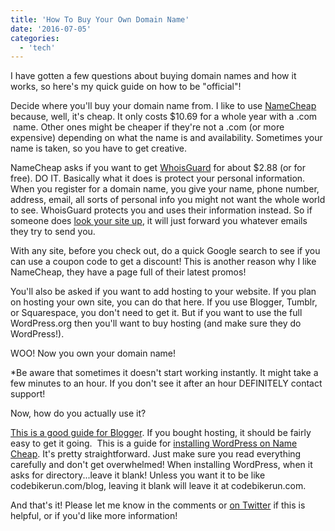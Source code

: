 ```yaml
---
title: 'How To Buy Your Own Domain Name'
date: '2016-07-05'
categories:
  - 'tech'
---
```


I have gotten a few questions about buying domain names and how it works, so here's my quick guide on how to be "official"!

Decide where you'll buy your domain name from. I like to use [NameCheap](https://www.namecheap.com/) because, well, it's cheap. It only costs $10.69 for a whole year with a .com  name. Other ones might be cheaper if they're not a .com (or more expensive) depending on what the name is and availability. Sometimes your name is taken, so you have to get creative.

NameCheap asks if you want to get [WhoisGuard](http://www.whoisguard.com/) for about $2.88 (or for free). DO IT. Basically what it does is protect your personal information. When you register for a domain name, you give your name, phone number, address, email, all sorts of personal info you might not want the whole world to see. WhoisGuard protects you and uses their information instead. So if someone does [look your site up](https://www.whois.net/), it will just forward you whatever emails they try to send you.

With any site, before you check out, do a quick Google search to see if you can use a coupon code to get a discount! This is another reason why I like NameCheap, they have a page full of their latest promos!

You'll also be asked if you want to add hosting to your website. If you plan on hosting your own site, you can do that here. If you use Blogger, Tumblr, or Squarespace, you don't need to get it. But if you want to use the full WordPress.org then you'll want to buy hosting (and make sure they do WordPress!).

WOO! Now you own your domain name!

\*Be aware that sometimes it doesn't start working instantly. It might take a few minutes to an hour. If you don't see it after an hour DEFINITELY contact support!

Now, how do you actually use it?

[This is a good guide for Blogger](https://support.google.com/blogger/troubleshooter/1233381?hl=en). If you bought hosting, it should be fairly easy to get it going.  This is a guide for [installing WordPress on Name Cheap](https://www.namecheap.com/support/knowledgebase/article.aspx/1255/29/how-to-install-wordpress-using-softaculous). It's pretty straightforward. Just make sure you read everything carefully and don't get overwhelmed! When installing WordPress, when it asks for directory...leave it blank! Unless you want it to be like codebikerun.com/blog, leaving it blank will leave it at codebikerun.com.



And that's it! Please let me know in the comments or [on Twitter](https://twitter.com/kaleighscruggs) if this is helpful, or if you'd like more information!
